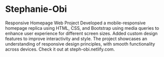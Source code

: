 # Stephanie-Obi
Responsive Homepage Web Project
Developed a mobile-responsive homepage replica using HTML, CSS, and Bootstrap using media queries to enhance user experience for different screen sizes. Added custom design features to improve interactivity and style. The project showcases an understanding of responsive design principles, with smooth functionality across devices. Check it out at steph-obi.netlify.com.

